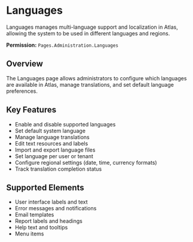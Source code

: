 # Languages

Languages manages multi-language support and localization in Atlas, allowing the system to be used in different languages and regions.

**Permission:** `Pages.Administration.Languages`

## Overview

The Languages page allows administrators to configure which languages are available in Atlas, manage translations, and set default language preferences.

## Key Features

* Enable and disable supported languages
* Set default system language
* Manage language translations
* Edit text resources and labels
* Import and export language files
* Set language per user or tenant
* Configure regional settings (date, time, currency formats)
* Track translation completion status

## Supported Elements

* User interface labels and text
* Error messages and notifications
* Email templates
* Report labels and headings
* Help text and tooltips
* Menu items

